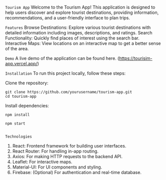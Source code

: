 ``Tourism App``
Welcome to the Tourism App! This application is designed to help users discover and explore tourist destinations, providing information, recommendations, and a user-friendly interface to plan trips.

``Features``
Browse Destinations: Explore various tourist destinations with detailed information including images, descriptions, and ratings.
Search Functionality: Quickly find places of interest using the search bar.
Interactive Maps: View locations on an interactive map to get a better sense of the area.


```Demo```
A live demo of the application can be found here. (https://tourisim-app.vercel.app/)


``Installation``
To run this project locally, follow these steps:

Clone the repository:

```
git clone https://github.com/yourusername/tourism-app.git
cd tourism-app

```

Install dependencies:

```
npm install

npm start


```


``Technologies``
1. React: Frontend framework for building user interfaces.
2. React Router: For handling in-app routing.
3. Axios: For making HTTP requests to the backend API.
4. Leaflet: For interactive maps.
5. Material-UI: For UI components and styling.
6. Firebase: (Optional) For authentication and real-time database.